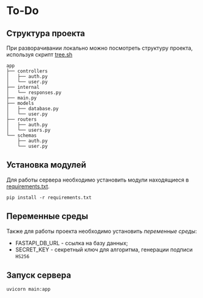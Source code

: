# To-Do

## Структура проекта

При разворачивании локально можно посмотреть структуру проекта, используя скрипт [tree.sh](tree.sh)

```
app
├── controllers
│   ├── auth.py
│   └── user.py
├── internal
│   └── responses.py
├── main.py
├── models
│   ├── database.py
│   └── user.py
├── routers
│   ├── auth.py
│   └── users.py
└── schemas
    ├── auth.py
    └── user.py

```

## Установка модулей

Для работы сервера необходимо установить модули находящиеся в [requirements.txt](requirements.txt).

```shell
pip install -r requirements.txt
```

## Переменные среды

Также для работы проекта необходимо установить _переменные среды_:

+ FASTAPI_DB_URL - ссылка на базу данных;
+ SECRET_KEY - секретный ключ для алгоритма, генерации подписи `HS256`

## Запуск сервера

```shell
uvicorn main:app
```